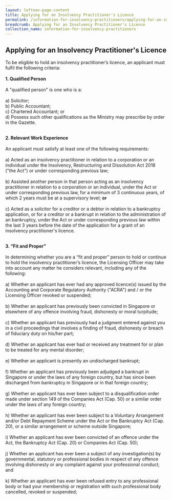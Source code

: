 ```yaml
---
layout: leftnav-page-content
title: Applying for an Insolvency Practitioner's Licence
permalink: /information-for-insolvency-practitioners/applying-for-an-insolvency-practitioner-licence/
breadcrumb: Applying for an Insolvency Practitioner's Licence
collection_name: information-for-insolvency-practitioners
---
```


**Applying for an Insolvency Practitioner's Licence**
---
To be eligible to hold an insolvency practitioner’s licence, an applicant must fulfil the following criteria:
<br><br>
**1. Qualified Person**
<br><br>
A "qualified person" is one who is a:
<br><br>
a) Solicitor;<br>
b) Public Accountant;<br>
c) Chartered Accountant; or<br>
d) Possess such other qualifications as the Ministry may prescribe by order in the Gazette.
<br><br>

**2. Relevant Work Experience**
<br><br>
An applicant must satisfy at least one of the following requirements:
<br><br>
a) Acted as an insolvency practitioner in relation to a corporation or an individual under the Insolvency, Restructuring and Dissolution Act 2018 ("the Act") or under corresponding previous law;
<br><br>
b) Assisted another person in that person acting as an insolvency practitioner in relation to a corporation or an individual, under the Act or under corresponding previous law, for a minimum of 3 continuous years, of which 2 years must be at a supervisory level; **or**
<br><br>
c) Acted as a solicitor for a creditor or a debtor in relation to a bankruptcy application, or for a creditor or a bankrupt in relation to the administration of an bankruptcy, under the Act or under corresponding previous law within the last 3 years before the date of the application for a grant of an insolvency practitioner's licence.
<br><br>

**3. “Fit and Proper”**
<br><br>
In determining whether you are a “fit and proper” person to hold or continue to hold the insolvency practitioner’s licence, the Licensing Officer may take into account any matter he considers relevant, including any of the following:
<br><br>
a) Whether an applicant has ever had any approved licence(s) issued by the Accounting and Corporate Regulatory Authority ("ACRA") and / or the Licensing Officer revoked or suspended;
<br><br>
b) Whether an applicant has previously been convicted in Singapore or elsewhere of any offence involving fraud, dishonesty or moral turpitude;
<br><br>
c) Whether an applicant has previously had a judgment entered against you in a civil proceedings that involves a finding of fraud, dishonesty or breach of fiduciary duty on his/her part;
<br><br>
d) Whether an applicant has ever had or received any treatment for or plan to be treated for any mental disorder;
<br><br>
e) Whether an applicant is presently an undischarged bankrupt;
<br><br>
f) Whether an applicant has previously been adjudged a bankrupt in Singapore or under the laws of any foreign country, but has since been discharged from bankruptcy in Singapore or in that foreign country;
<br><br>
g) Whether an applicant has ever been subject to a disqualification order made under section 149 of the Companies Act (Cap. 50) or a similar order under the laws of any foreign country;
<br><br>
h) Whether an applicant has ever been subject to a Voluntary Arrangement and/or Debt Repayment Scheme under the Act or the Bankruptcy Act (Cap. 20), or a similar arrangement or scheme outside Singapore; 
<br><br>
i) Whether an applicant has ever been convicted of an offence under the Act, the Bankruptcy Act (Cap. 20) or Companies Act (Cap. 50); 
<br><br>
j) Whether an applicant has ever been a subject of any investigation(s) by governmental, statutory or professional bodies in respect of any offence involving dishonesty or any complaint against your professional conduct; and 
<br><br>
k) Whether an applicant has ever been refused entry to any professional body or had your membership or registration with such professional body cancelled, revoked or suspended;
<br>
